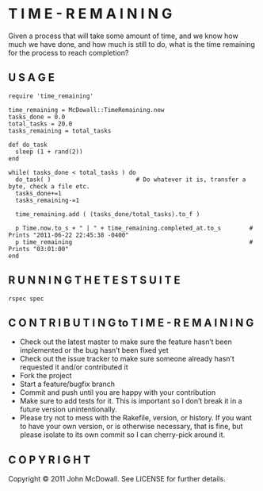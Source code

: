 T I M E - R E M A I N I N G
===========================

Given a process that will take some amount of time, and we know how much we have done, 
and how much is still to do, what is the time remaining for the process to reach completion?

U S A G E
-----------
 
  	require 'time_remaining'
  	
	time_remaining = McDowall::TimeRemaining.new
	tasks_done = 0.0
	total_tasks = 20.0
	tasks_remaining = total_tasks

	def do_task
	  sleep (1 + rand(2))
	end

	while( tasks_done < total_tasks ) do
	  do_task( )						# Do whatever it is, transfer a byte, check a file etc.
	  tasks_done+=1
	  tasks_remaining-=1

	  time_remaining.add ( (tasks_done/total_tasks).to_f )

	  p Time.now.to_s + " | " + time_remaining.completed_at.to_s       	# Prints "2011-06-22 22:45:38 -0400"
	  p time_remaining                                                  # Prints "03:01:00"
	end
	
	
R U N N I N G  T H E  T E S T  S U I T E
----------------------------------------

	rspec spec

C O N T R I B U T I N G  to  T I M E - R E M A I N I N G
--------------------------------------------------------

* Check out the latest master to make sure the feature hasn’t been implemented or the bug hasn’t been fixed yet
* Check out the issue tracker to make sure someone already hasn’t requested it and/or contributed it
* Fork the project
* Start a feature/bugfix branch
* Commit and push until you are happy with your contribution
* Make sure to add tests for it. This is important so I don’t break it in a future version unintentionally.
* Please try not to mess with the Rakefile, version, or history. If you want to have your own version, or is otherwise necessary, that is fine, but please isolate to its own commit so I can cherry-pick around it.

C O P Y R I G H T
-----------------

Copyright © 2011 John McDowall. See LICENSE for further details.
